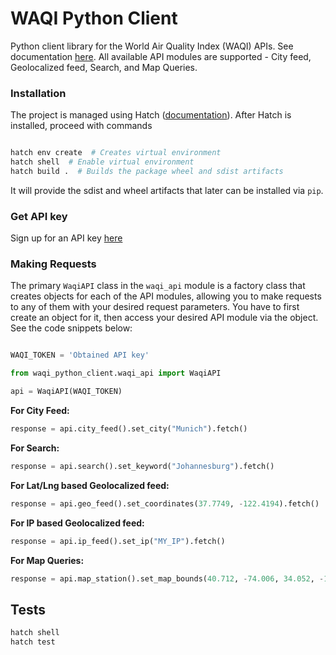 # WAQI Python Client

Python client library for the World Air Quality Index (WAQI) APIs. See documentation [here](https://aqicn.org/json-api/doc/).
All available API modules are supported - City feed, Geolocalized feed, Search, and Map Queries.

### Installation

The project is managed using Hatch ([documentation](https://hatch.pypa.io/latest/install/)). After Hatch is installed, proceed with commands   

```bash

hatch env create  # Creates virtual environment
hatch shell  # Enable virtual environment 
hatch build .  # Builds the package wheel and sdist artifacts
```

It will provide the sdist and wheel artifacts that later can be installed via `pip`.

### Get API key

Sign up for an API key [here](https://aqicn.org/data-platform/token/)

### Making Requests

The primary `WaqiAPI` class in the `waqi_api` module is a factory class that creates objects for each of the API modules, allowing you to make requests to any of them with your desired request parameters. You have to first create an object for it, then access your desired API module via the object. See the code snippets below:

```python

WAQI_TOKEN = 'Obtained API key'

from waqi_python_client.waqi_api import WaqiAPI

api = WaqiAPI(WAQI_TOKEN)
```

**For City Feed:**

```py
response = api.city_feed().set_city("Munich").fetch()
```

**For Search:**

```py
response = api.search().set_keyword("Johannesburg").fetch()
```

**For Lat/Lng based Geolocalized feed:**

```py
response = api.geo_feed().set_coordinates(37.7749, -122.4194).fetch()
```

**For IP based Geolocalized feed:**

```py
response = api.ip_feed().set_ip("MY_IP").fetch()
```

**For Map Queries:**

```py
response = api.map_station().set_map_bounds(40.712, -74.006, 34.052, -118.243).fetch()
```

## Tests

```bash
hatch shell
hatch test
```